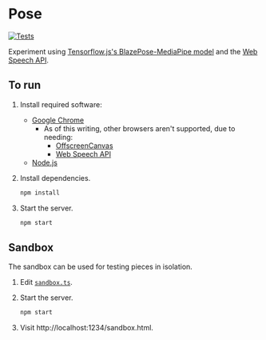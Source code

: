 # Pose

[![Tests](https://github.com/afeld/pose/actions/workflows/tests.yml/badge.svg)](https://github.com/afeld/pose/actions/workflows/tests.yml)

Experiment using [Tensorflow.js's BlazePose-MediaPipe model](https://github.com/tensorflow/tfjs-models/tree/master/pose-detection/src/blazepose_mediapipe#readme) and the [Web Speech API](https://developer.mozilla.org/en-US/docs/Web/API/Web_Speech_API/Using_the_Web_Speech_API).

## To run

1. Install required software:
   - [Google Chrome](https://www.google.com/chrome/index.html)
     - As of this writing, other browsers aren't supported, due to needing:
       - [OffscreenCanvas](https://caniuse.com/offscreencanvas)
       - [Web Speech API](https://caniuse.com/speech-recognition)
   - [Node.js](https://nodejs.org/)
1. Install dependencies.

   ```sh
   npm install
   ```

1. Start the server.

   ```sh
   npm start
   ```

## Sandbox

The sandbox can be used for testing pieces in isolation.

1. Edit [`sandbox.ts`](src/js/sandbox.ts).
1. Start the server.

   ```sh
   npm start
   ```

1. Visit http://localhost:1234/sandbox.html.
